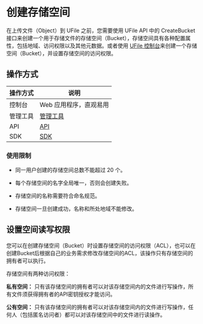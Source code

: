 

# 创建存储空间

在上传文件（Object）到 UFile 之前，您需要使用 UFile API 中的 CreateBucket 接口来创建一个用于存储文件的存储空间（Bucket），存储空间具有各种配置属性，包括地域、访问权限以及其他元数据。或者使用 [UFile 控制台](https://console.ucloud.cn/ufile/ufile)来创建一个存储空间（Bucket），并设置存储空间的访问权限。

## 操作方式
|操作方式    |说明 |
|--------- |--------------------------------------------------------------------------------------------------------------- |
|控制台  |Web 应用程序，直观易用 |
|管理工具  |[管理工具](ufile/tools/tools/tools_bcket) |
|API   |[API](https://docs.ucloud.cn/api/ufile-api/README) |
|SDK   |[SDK](ufile/tools/sdk) |

### 使用限制

* 同一用户创建的存储空间总数不能超过 20 个。

* 每个存储空间的名字全局唯一，否则会创建失败。

* 存储空间的名称需要符合命名规范。

* 存储空间一旦创建成功，名称和所处地域不能修改。


## 设置空间读写权限

您可以在创建存储空间（Bucket）时设置存储空间的访问权限（ACL），也可以在创建Bucket后根据自己的业务需求修改存储空间的ACL，该操作只有存储空间的拥有者可以执行。

存储空间有两种访问权限：

**私有空间：**
只有该存储空间的拥有者可以对该存储空间内的文件进行写操作，所有文件须获得拥有者的API密钥授权才能访问。

**公有空间：**
只有该存储空间的拥有者可以对该存储空间内的文件进行写操作，任何人（包括匿名访问者）都可以对该存储空间中的文件进行读操作。

